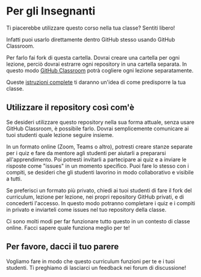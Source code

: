 # Per gli Insegnanti

Ti piacerebbe utilizzare questo corso nella tua classe? Sentiti libero!

Infatti puoi usarlo direttamente dentro GitHub stesso usando GitHub Classroom.

Per farlo fai fork di questa cartella. Dovrai creare una cartella per ogni lezione, perciò dovrai estrarre ogni repository in una cartella separata. In questo modo [GitHub Classroom](https://classroom.github.com/classrooms) potrà cogliere ogni lezione separatamente.

Queste [istruzioni complete](https://github.blog/2020-03-18-set-up-your-digital-classroom-with-github-classroom/) ti daranno un'idea di come predisporre la tua classe.

## Utilizzare il repository così com'è

Se desideri utilizzare questo repository nella sua forma attuale, senza usare GitHub Classroom, è possibile farlo. Dovrai semplicemente comunicare ai tuoi studenti quale lezione seguire insieme.

In un formato online (Zoom, Teams o altro), potresti creare stanze separate per i quiz e fare da mentore agli studenti per aiutarli a prepararsi all'apprendimento. Poi potresti invitarli a partecipare ai quiz e a inviare le risposte come "issues" in un momento specifico. Puoi fare lo stesso con i compiti, se desideri che gli studenti lavorino in modo collaborativo e visibile a tutti.

Se preferisci un formato più privato, chiedi ai tuoi studenti di fare il fork del curriculum, lezione per lezione, nei propri repository GitHub privati, e di concederti l'accesso. In questo modo potranno completare i quiz e i compiti in privato e inviarteli come issues nel tuo repository della classe.

Ci sono molti modi per far funzionare tutto questo in un contesto di classe online. Facci sapere quale funziona meglio per te!

## Per favore, dacci il tuo parere

Vogliamo fare in modo che questo curriculum funzioni per te e i tuoi studenti. Ti preghiamo di lasciarci un feedback nei forum di discussione!
